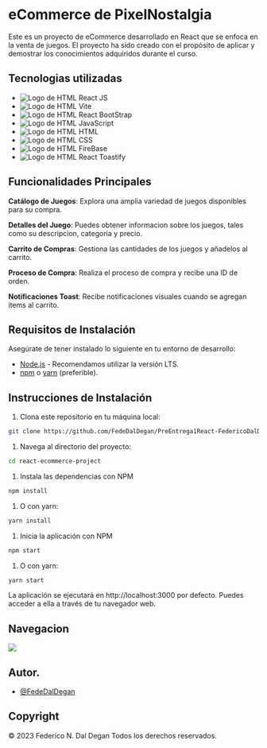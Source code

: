 # eCommerce de PixelNostalgia
Este es un proyecto de eCommerce desarrollado en React que se enfoca en la venta de juegos. El proyecto ha sido creado con el propósito de aplicar y demostrar los conocimientos adquiridos durante el curso.
## Tecnologias utilizadas
- ![Logo de HTML](https://cdn0.iconfinder.com/data/icons/logos-brands-in-colors/128/react_color-16.png) React JS 
- ![Logo de HTML](https://www.iconarchive.com/download/i151275/simpleicons-team/simple/vite.16.png) Vite
- ![Logo de HTML](https://cdn1.iconfinder.com/data/icons/akar-vol-1/24/bootstrap-fill-16.png) React BootStrap
- ![Logo de HTML](https://cdn4.iconfinder.com/data/icons/logos-and-brands/512/187_Js_logo_logos-16.png) JavaScript
- ![Logo de HTML](https://cdn1.iconfinder.com/data/icons/logotypes/32/badge-html-5-16.png) HTML
- ![Logo de HTML](https://cdn1.iconfinder.com/data/icons/logotypes/32/badge-css-3-16.png) CSS
- ![Logo de HTML](https://cdn4.iconfinder.com/data/icons/logos-brands-5/24/firebase-16.png) FireBase
- ![Logo de HTML](https://cdn3.iconfinder.com/data/icons/coffee-related/64/food_bakery_toast_breakfast_bread_icon-16.png) React Toastify
## Funcionalidades Principales

**Catálogo de Juegos**: Explora una amplia variedad de juegos disponibles para su compra.

**Detalles del Juego**: Puedes obtener informacion sobre los juegos, tales como su descripcion, categoria y precio.

**Carrito de Compras**: Gestiona las cantidades de los juegos y añadelos al carrito.

**Proceso de Compra**: Realiza el proceso de compra y recibe una ID de orden.

**Notificaciones Toast**: Recibe notificaciones visuales cuando se agregan items al carrito.

## Requisitos de Instalación
Asegúrate de tener instalado lo siguiente en tu entorno de desarrollo:
- [Node.js](https://nodejs.org/es "Node.js") - Recomendamos utilizar la versión LTS.
- [npm](https://www.npmjs.com/ "npm") o [yarn](https://yarnpkg.com/ "yarn") (preferible).

## Instrucciones de Instalación
1. Clona este repositorio en tu máquina local:
```bash
git clone https://github.com/FedeDalDegan/PreEntrega1React-FedericoDalDegan
```
1. Navega al directorio del proyecto:
```bash
cd react-ecommerce-project
```
1. Instala las dependencias con NPM
```bash
npm install
```
1. O con yarn:
```bash
yarn install
```
1. Inicia la aplicación con NPM
```bash
npm start
```
1. O con yarn:
```bash
yarn start
```
La aplicación se ejecutará en http://localhost:3000 por defecto. Puedes acceder a ella a través de tu navegador web.

## Navegacion

![](https://s6.gifyu.com/images/S4rqw.gif)

## Autor.

- [@FedeDalDegan](https://github.com/FedeDalDegan)

## Copyright
&copy; 2023 Federico N. Dal Degan Todos los derechos reservados.
